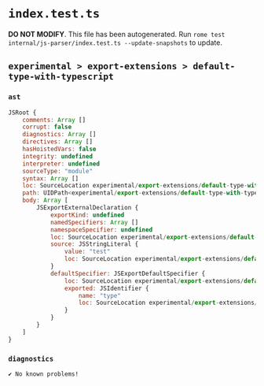 # `index.test.ts`

**DO NOT MODIFY**. This file has been autogenerated. Run `rome test internal/js-parser/index.test.ts --update-snapshots` to update.

## `experimental > export-extensions > default-type-with-typescript`

### `ast`

```javascript
JSRoot {
	comments: Array []
	corrupt: false
	diagnostics: Array []
	directives: Array []
	hasHoistedVars: false
	integrity: undefined
	interpreter: undefined
	sourceType: "module"
	syntax: Array []
	loc: SourceLocation experimental/export-extensions/default-type-with-typescript/input.js 1:0-2:0
	path: UIDPath<experimental/export-extensions/default-type-with-typescript/input.js>
	body: Array [
		JSExportExternalDeclaration {
			exportKind: undefined
			namedSpecifiers: Array []
			namespaceSpecifier: undefined
			loc: SourceLocation experimental/export-extensions/default-type-with-typescript/input.js 1:0-1:24
			source: JSStringLiteral {
				value: "test"
				loc: SourceLocation experimental/export-extensions/default-type-with-typescript/input.js 1:17-1:23
			}
			defaultSpecifier: JSExportDefaultSpecifier {
				loc: SourceLocation experimental/export-extensions/default-type-with-typescript/input.js 1:7-1:11
				exported: JSIdentifier {
					name: "type"
					loc: SourceLocation experimental/export-extensions/default-type-with-typescript/input.js 1:7-1:11 (type)
				}
			}
		}
	]
}
```

### `diagnostics`

```
✔ No known problems!

```
